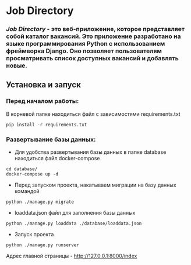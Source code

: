 # Job Directory

### *Job Directory* - это веб-приложение, которое представляет собой каталог вакансий. Это приложение разработано на языке программирования Python с использованием фреймворка Django. Оно позволяет пользователям просматривать список доступных вакансий и добавлять новые.

## Установка и запуск

### Перед началом работы:

В корневой папке находиться файл с зависимостями requirements.txt
```shell
pip install -r requirements.txt
```

### Развертывание базы данных:

* Для удобства развертывания базы данных в папке database находиться файл docker-compose 

```shell
cd database/
docker-compose up -d 
```

* Перед запуском проекта, накатываем миграции на базу данных командой

```shell
python ./manage.py migrate
```

* loaddata.json файл для заполнения базы данных

```shell
python ./manage.py loaddata ./database/loaddata.json
```

* Запуск проекта

```shell
python ./manage.py runserver
```

Адрес главной страницы - http://127.0.0.1:8000/index